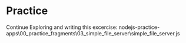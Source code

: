 
# Practice
Continue Exploring and writing this excercise:
nodejs-practice-apps\00_practice_fragments\03_simple_file_server\simple_file_server.js